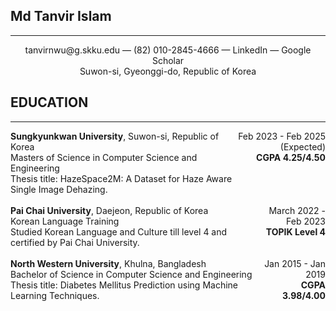 ## Md Tanvir Islam
------------------
<div style="text-align: center;">
tanvirnwu@g.skku.edu — (82) 010-2845-4666 — LinkedIn — Google Scholar <br>
Suwon-si, Gyeonggi-do, Republic of Korea
</div>


## EDUCATION
------

<div style="display: flex; justify-content: space-between;">
  <div>
    <strong>Sungkyunkwan University</strong>, Suwon-si, Republic of Korea<br>
    Masters of Science in Computer Science and Engineering<br>
    Thesis title: HazeSpace2M: A Dataset for Haze Aware Single Image Dehazing.
  </div>
  <div style="text-align: right;">
    Feb 2023 - Feb 2025 (Expected)<br>
    <strong>CGPA 4.25/4.50</strong>
  </div>
</div>

<br>

<div style="display: flex; justify-content: space-between;">
  <div>
    <strong>Pai Chai University</strong>, Daejeon, Republic of Korea<br>
    Korean Language Training<br>
    Studied Korean Language and Culture till level 4 and certified by Pai Chai University.
  </div>
  <div style="text-align: right;">
    March 2022 - Feb 2023<br>
    <strong>TOPIK Level 4</strong>
  </div>
</div>

<br>

<div style="display: flex; justify-content: space-between;">
  <div>
    <strong>North Western University</strong>, Khulna, Bangladesh<br>
    Bachelor of Science in Computer Science and Engineering<br>
    Thesis title: Diabetes Mellitus Prediction using Machine Learning Techniques.
  </div>
  <div style="text-align: right;">
    Jan 2015 - Jan 2019<br>
    <strong>CGPA 3.98/4.00</strong>
  </div>
</div>
